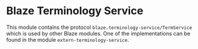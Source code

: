 # Blaze Terminology Service

This module contains the protocol `blaze.terminology-service/TermService` which is used by other Blaze modules. One of the implementations can be found in the module `extern-terminology-service`.
